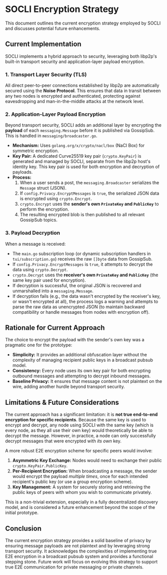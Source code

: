 # SOCLI Encryption Strategy

This document outlines the current encryption strategy employed by SOCLI and discusses potential future enhancements.

## Current Implementation

SOCLI implements a hybrid approach to security, leveraging both libp2p's built-in transport security and application-layer payload encryption.

### 1. Transport Layer Security (TLS)

All direct peer-to-peer connections established by libp2p are automatically secured using the **Noise Protocol**. This ensures that data in transit between any two nodes is encrypted and authenticated, protecting against eavesdropping and man-in-the-middle attacks at the network level.

### 2. Application-Layer Payload Encryption

Beyond transport security, SOCLI adds an additional layer by encrypting the **payload** of each `messaging.Message` before it is published via GossipSub. This is handled in `messaging/broadcaster.go`.

- **Mechanism:** Uses `golang.org/x/crypto/nacl/box` (NaCl Box) for symmetric encryption.
- **Key Pair:** A dedicated Curve25519 key pair (`crypto.KeyPair`) is generated and managed by SOCLI, separate from the libp2p host's identity key. This key pair is used for both encryption and decryption of payloads.
- **Process:**
    1. When a user sends a post, the `messaging.Broadcaster` serializes the `Message` struct (JSON).
    2. If `config.Privacy.EncryptMessages` is `true`, the serialized JSON data is encrypted using `crypto.Encrypt`.
    3. `crypto.Encrypt` uses the **sender's own `PrivateKey` and `PublicKey`** to perform the encryption.
    4. The resulting encrypted blob is then published to all relevant GossipSub topics.

### 3. Payload Decryption

When a message is received:

- The `main.go` subscription loop (or dynamic subscription handlers in `tui/subscription.go`) receives the raw `[]byte` data from GossipSub.
- If `config.Privacy.EncryptMessages` is `true`, it attempts to decrypt the data using `crypto.Decrypt`.
- `crypto.Decrypt` uses the **receiver's own `PrivateKey` and `PublicKey`** (the same key pair used for encryption).
- If decryption is successful, the original JSON is recovered and unmarshalled into a `messaging.Message`.
- If decryption fails (e.g., the data wasn't encrypted by the receiver's key, or wasn't encrypted at all), the process logs a warning and attempts to parse the raw data as unencrypted JSON (to maintain backward compatibility or handle messages from nodes with encryption off).

## Rationale for Current Approach

The choice to encrypt the payload with the sender's own key was a pragmatic one for the prototype:

- **Simplicity:** It provides an additional obfuscation layer without the complexity of managing recipient public keys in a broadcast pubsub model.
- **Consistency:** Every node uses its own key pair for both encrypting outbound messages and attempting to decrypt inbound messages.
- **Baseline Privacy:** It ensures that message content is not plaintext on the wire, adding another hurdle beyond transport security.

## Limitations & Future Considerations

The current approach has a significant limitation: it is **not true end-to-end encryption for specific recipients**. Because the same key is used to encrypt and decrypt, any node using SOCLI with the same key (which is every node, as they all use their own key) would theoretically be able to decrypt the message. However, in practice, a node can only successfully decrypt messages that were encrypted with *its own* key.

A more robust E2E encryption scheme for specific peers would involve:

1.  **Asymmetric Key Exchange:** Nodes would need to exchange their public `crypto.KeyPair.PublicKey`.
2.  **Per-Recipient Encryption:** When broadcasting a message, the sender would encrypt the payload *multiple times*, once for each intended recipient's public key (or use a group encryption scheme).
3.  **Key Management:** A system for securely storing and retrieving the public keys of peers with whom you wish to communicate privately.

This is a non-trivial extension, especially in a fully decentralized discovery model, and is considered a future enhancement beyond the scope of the initial prototype.

## Conclusion

The current encryption strategy provides a solid baseline of privacy by ensuring message payloads are not plaintext and by leveraging strong transport security. It acknowledges the complexities of implementing true E2E encryption in a broadcast pubsub system and provides a functional stepping stone. Future work will focus on evolving this strategy to support true E2E communication for private messaging or private channels.
